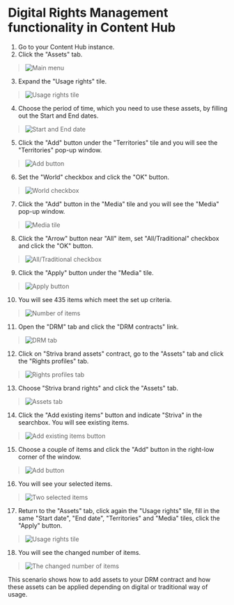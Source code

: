 # Digital Rights Management functionality in Content Hub

1. Go to your Content Hub instance.
2. Click the "Assets" tab.
> ![Main menu](./media/image3.png)

3. Expand the "Usage rights" tile.
> ![Usage rights tile](./media/image4.png)

4. Choose the period of time, which you need to use these assets, by filling out the Start and End dates.
> ![Start and End date](./media/image5.png)

5. Click the "Add" button under the "Territories" tile and you will see the "Territories" pop-up window.
> ![Add button](./media/image6.png)

6. Set the "World" checkbox and click the "OK" button.
> ![World checkbox](./media/image7.png)
7. Click the "Add" button in the "Media" tile and you will see the "Media" pop-up window.
> ![Media tile](./media/image8.png)

8. Click the "Arrow" button near "All" item, set "All/Traditional" checkbox and click the "OK" button.
> ![All/Traditional checkbox](./media/image9.png)

9. Click the "Apply" button under the "Media" tile.
> ![Apply button](./media/image10.png)
    
10. You will see 435 items which meet the set up criteria.
> ![Number of items](./media/image11.png)
> 
11. Open the "DRM" tab and click the "DRM contracts" link.
> ![DRM tab](./media/image1.png)

12. Click on "Striva brand assets" contract, go to the "Assets" tab and click the "Rights profiles" tab.
> ![Rights profiles tab](./media/image2.png)

13. Choose "Striva brand rights" and click the "Assets" tab.
> ![Assets tab](./media/image12.png)

14. Click the "Add existing items" button and indicate "Striva" in the searchbox. You will see existing items.
> ![Add existing items button](./media/image13.png)

15. Choose a couple of items and click the "Add" button in the right-low corner of the window.
> ![Add button](./media/image14.png)

16. You will see your selected items.
> ![Two selected items](./media/image15.png)

17. Return to the "Assets" tab, click again the "Usage rights" tile, fill in the same "Start date", "End date", "Territories" and "Media" tiles, click the "Apply" button.
> ![Usage rights tile](./media/image16.png)

18. You will see the changed number of items.
> ![The changed number of items](./media/image17.png)

This scenario shows how to add assets to your DRM contract and how these assets can be applied depending on digital or traditional way of usage.


